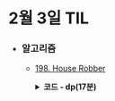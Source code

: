 # 2월 3일 TIL

* ### 알고리즘

    * [198. House Robber](https://leetcode.com/problems/house-robber/description/)
    
      <details>
      <summary><strong>코드 - dp(17분)</strong></summary>

        ```java

            class Solution {
                public int rob(int[] nums) {
                    int n = nums.length;

                    int[] dp = new int[n + 1];

                    dp[1] = nums[0];

                    for(int i=1 ; i<n ; i++){
                        dp[i + 1] = Math.max(dp[i], dp[i - 1] + nums[i]);
                    }

                    return dp[n];
                }
            }


        ```

    </details>
